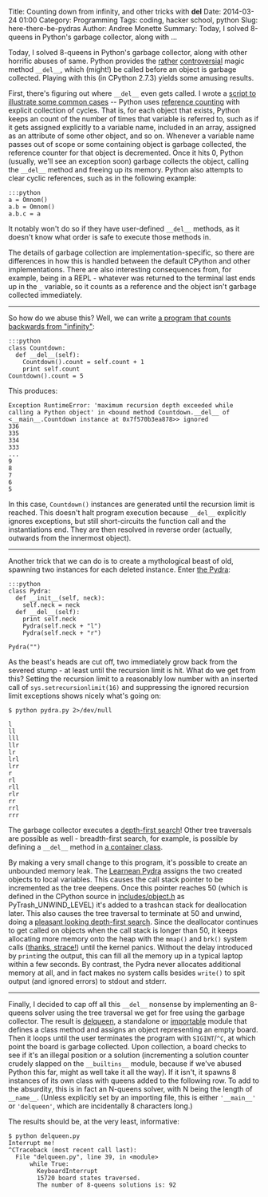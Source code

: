 Title: Counting down from infinity, and other tricks with __del__ 
Date: 2014-03-24 01:00
Category: Programming 
Tags: coding, hacker school, python
Slug: here-there-be-pydras
Author: Andree Monette
Summary: Today, I solved 8-queens in Python's garbage collector, along with ...

Today, I solved 8-queens in Python's garbage collector, along with other horrific abuses of same. Python provides the [rather](http://stackoverflow.com/questions/3554952/del-at-program-end) [controversial](http://stackoverflow.com/questions/10352480/how-to-use-del-in-a-reliable-way) magic method `__del__`, which (might!) be called before an object is garbage collected. Playing with this (in CPython 2.7.3) yields some amusing results.

First, there's figuring out where `__del__` even gets called. I wrote a [script to illustrate some common cases](http://github.com/andreecmonette/pydras/blob/master/omnom.py) -- Python uses [reference counting](http://en.wikipedia.org/wiki/Reference_counting) with explicit collection of cycles. That is, for each object that exists, Python keeps an count of the number of times that variable is referred to, such as if it gets assigned explicitly to a variable name, included in an array, assigned as an attribute of some other object, and so on. Whenever a variable name passes out of scope or some containing object is garbage collected, the reference counter for that object is decremented. Once it hits 0, Python (usually, we'll see an exception soon) garbage collects the object, calling the `__del__` method and freeing up its memory. Python also attempts to clear cyclic references, such as in the following example:
    
    :::python
    a = Omnom()
    a.b = Omnom()
    a.b.c = a

It notably won't do so if they have user-defined `__del__` methods, as it doesn't know what order is safe to execute those methods in.

The details of garbage collection are implementation-specific, so there are differences in how this is handled between the default CPython and other implementations. There are also interesting consequences from, for example, being in a REPL - whatever was returned to the terminal last ends up in the `_` variable, so it counts as a reference and the object isn't garbage collected immediately.

--------

So how do we abuse this? Well, we can write [a program that counts backwards from "infinity"](http://github.com/andreecmonette/pydras/blob/master/countdown.py):

    :::python
    class Countdown:
      def __del__(self):
        Countdown().count = self.count + 1
        print self.count
    Countdown().count = 5

This produces:

    Exception RuntimeError: 'maximum recursion depth exceeded while calling a Python object' in <bound method Countdown.__del__ of <__main__.Countdown instance at 0x7f570b3ea878>> ignored
    336
    335
    334
    333
    ...
    9
    8
    7
    6
    5

In this case, `Countdown()` instances are generated until the recursion limit is reached. This doesn't halt program execution because `__del__` explicitly ignores exceptions, but still short-circuits the function call and the instantiations end. They are then resolved in reverse order (actually, outwards from the innermost object).

--------

Another trick that we can do is to create a mythological beast of old, spawning two instances for each deleted instance. Enter [the Pydra](http://github.com/andreecmonette/pydras/blob/master/pydra.py):

    :::python
    class Pydra:
      def __init__(self, neck):
        self.neck = neck
      def __del__(self):
        print self.neck
        Pydra(self.neck + "l")
        Pydra(self.neck + "r")
    
    Pydra("")

As the beast's heads are cut off, two immediately grow back from the severed stump - at least until the recursion limit is hit. What do we get from this? Setting the recursion limit to a reasonably low number with an inserted call of `sys.setrecursionlimit(16)` and suppressing the ignored recursion limit exceptions shows nicely what's going on:

    $ python pydra.py 2>/dev/null
    
    l
    ll
    lll
    llr
    lr
    lrl
    lrr
    r
    rl
    rll
    rlr
    rr
    rrl
    rrr

The garbage collector executes a [depth-first search](http://en.wikipedia.org/wiki/Depth-first_search)! Other tree traversals are possible as well - breadth-first search, for example, is possible by defining a `__del__` method in [a container class](https://github.com/andreecmonette/pydras/blob/master/shyPydra.py).

By making a very small change to this program, it's possible to create an unbounded memory leak. The [Learnean Pydra](http://github.com/andreecmonette/pydras/blob/master/learneanPydra.py) assigns the two created objects to local variables. This causes the call stack pointer to be incremented as the tree deepens. Once this pointer reaches 50 (which is defined in the CPython source in [includes/object.h](https://github.com/python-git/python/blob/master/Include/object.h) as PyTrash_UNWIND_LEVEL) it's added to a trashcan stack for deallocation later. This also causes the tree traversal to terminate at 50 and unwind, doing a [pleasant looking depth-first search](/images/fractalDFS.png). Since the deallocator continues to get called on objects when the call stack is longer than 50, it keeps allocating more memory onto the heap with the `mmap()` and `brk()` system calls ([thanks, strace!](http://jvns.ca/blog/2013/12/22/fun-with-strace/)) until the kernel panics. Without the delay introduced by `print`ing the output, this can fill all the memory up in a typical laptop within a few seconds. By contrast, the Pydra never allocates additional memory at all, and in fact makes no system calls besides `write()` to spit output (and ignored errors) to stdout and stderr.

--------

Finally, I decided to cap off all this `__del__` nonsense by implementing an 8-queens solver using the tree traversal we get for free using the garbage collector. The result is [delqueen](https://github.com/andreecmonette/pydras/blob/master/delqueen.py), a standalone or [importable](https://github.com/andreecmonette/pydras/blob/master/importqueens.py) module that defines a class method and assigns an object representing an empty board. Then it loops until the user terminates the program with `SIGINT`/`^C`, at which point the board is garbage collected. Upon collection, a board checks to see if it's an illegal position or a solution (incrementing a solution counter crudely slapped on the `__builtins__` module, because if we've abused Python this far, might as well take it all the way). If it isn't, it spawns 8 instances of its own class with queens added to the following row. To add to the absurdity, this is in fact an N-queens solver, with N being the length of `__name__`. (Unless explicitly set by an importing file, this is either `'__main__'` or `'delqueen'`, which are incidentally 8 characters long.)

The results should be, at the very least, informative:

    $ python delqueen.py
    Interrupt me!
    ^CTraceback (most recent call last):
      File "delqueen.py", line 39, in <module>
          while True:
            KeyboardInterrupt
            15720 board states traversed.
            The number of 8-queens solutions is: 92
